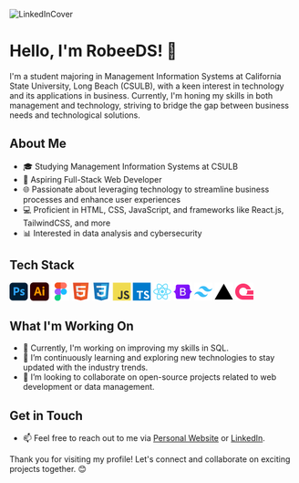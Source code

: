 ![LinkedInCover](https://github.com/user-attachments/assets/2608f241-d72b-4b00-898b-de0d5f0b58d7)

# Hello, I'm RobeeDS! 👋

I'm a student majoring in Management Information Systems at California State University, Long Beach (CSULB), with a keen interest in technology and its applications in business. Currently, I'm honing my skills in both management and technology, striving to bridge the gap between business needs and technological solutions.

## About Me

- 🎓 Studying Management Information Systems at CSULB
- 💼 Aspiring Full-Stack Web Developer
- 🌐 Passionate about leveraging technology to streamline business processes and enhance user experiences
- 💻 Proficient in HTML, CSS, JavaScript, and frameworks like React.js, TailwindCSS, and more
- 📊 Interested in data analysis and cybersecurity

## Tech Stack

<div>
  <img src="https://github.com/devicons/devicon/blob/master/icons/photoshop/photoshop-original.svg" alt="photoshop" height="32" />
  <img src="https://github.com/gilbarbara/logos/blob/main/logos/adobe-illustrator.svg" alt="illustrator" height="32" />
  <img src="https://github.com/devicons/devicon/blob/master/icons/figma/figma-original.svg" alt="figma" height="32" />
  <img src="https://github.com/devicons/devicon/blob/master/icons/html5/html5-original.svg" alt="html" height="32" />
  <img src="https://github.com/devicons/devicon/blob/master/icons/css3/css3-original.svg" alt="css" height="32" />
  <img src="https://github.com/devicons/devicon/blob/master/icons/javascript/javascript-original.svg" alt="javascript" height="32" />
  <img src="https://github.com/devicons/devicon/blob/master/icons/typescript/typescript-original.svg" alt="typescript" height="32" />
  <img src="https://github.com/devicons/devicon/blob/master/icons/react/react-original.svg" alt="react" height="32" />
  <img src="https://github.com/devicons/devicon/blob/master/icons/bootstrap/bootstrap-original.svg" alt="bootstrap" height="32" />
  <img src="https://github.com/devicons/devicon/blob/master/icons/tailwindcss/tailwindcss-original.svg" alt="tailwind" height="32" />
  <img src="https://github.com/devicons/devicon/blob/master/icons/vercel/vercel-original.svg" alt="vercel" height="32" />
  <img src="https://github.com/devicons/devicon/blob/master/icons/appwrite/appwrite-original.svg" alt="appwrite" height="32" />
</div>

## What I'm Working On

- 🔭 Currently, I'm working on improving my skills in SQL.
- 🌱 I’m continuously learning and exploring new technologies to stay updated with the industry trends.
- 👯 I’m looking to collaborate on open-source projects related to web development or data management.

## Get in Touch

- 📫 Feel free to reach out to me via [Personal Website](https://www.robeeds.dev) or [LinkedIn](https://www.linkedin.com/in/robeeds).

Thank you for visiting my profile! Let's connect and collaborate on exciting projects together. 😊
